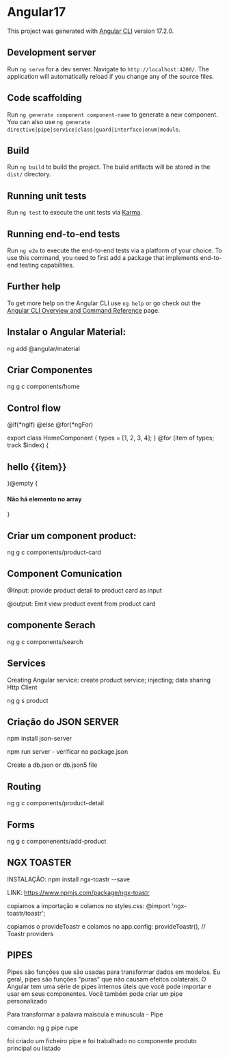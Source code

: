 # Angular17

This project was generated with [Angular CLI](https://github.com/angular/angular-cli) version 17.2.0.

## Development server

Run `ng serve` for a dev server. Navigate to `http://localhost:4200/`. The application will automatically reload if you change any of the source files.

## Code scaffolding

Run `ng generate component component-name` to generate a new component. You can also use `ng generate directive|pipe|service|class|guard|interface|enum|module`.

## Build

Run `ng build` to build the project. The build artifacts will be stored in the `dist/` directory.

## Running unit tests

Run `ng test` to execute the unit tests via [Karma](https://karma-runner.github.io).

## Running end-to-end tests

Run `ng e2e` to execute the end-to-end tests via a platform of your choice. To use this command, you need to first add a package that implements end-to-end testing capabilities.

## Further help

To get more help on the Angular CLI use `ng help` or go check out the [Angular CLI Overview and Command Reference](https://angular.io/cli) page.

## Instalar o Angular Material:

ng add @angular/material

## Criar Componentes

ng g c components/home

## Control flow

@if(*ngIf)
@else
@for(*ngFor)

export class HomeComponent {
types = [1, 2, 3, 4];
}
@for (item of types; track $index) {

<h2>hello {{item}}</h2>
}@empty {
<h4>Não há elemento no array </h4>
}

## Criar um component product:

ng g c components/product-card

## Component Comunication

@Input: provide product detail to product card as input

@output: Emit view product event from product card

## componente Serach

ng g c components/search

## Services

Creating Angular service: create product service; injecting; data sharing
Http Client

ng g s product

## Criação do JSON SERVER

npm install json-server

npm run server - verificar no package.json

Create a db.json or db.json5 file

## Routing

ng g c components/product-detail

## Forms

ng g c componenents/add-product

## NGX TOASTER

INSTALAÇÃO: npm install ngx-toastr --save

LINK: https://www.npmjs.com/package/ngx-toastr

copiamos a importação e colamos no styles.css: @import 'ngx-toastr/toastr';

copiamos o provideToastr e colamos no app.config: provideToastr(), // Toastr providers

## PIPES

Pipes são funções que são usadas para transformar dados em modelos. Eu geral, pipes são funções "puras" que não causam efeitos colaterais. O Angular tem uma série de pipes internos úteis que você pode importar e usar em seus componentes. Você também pode criar um pipe personalizado

Para transformar a palavra maiscula e minuscula - Pipe

comando: ng g pipe rupe

foi criado um ficheiro pipe e foi trabalhado no componente produto principal ou listado
